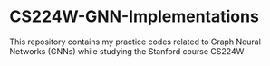 # CS224W-GNN-Implementations
This repository contains my practice codes related to Graph Neural Networks (GNNs) while studying the Stanford course CS224W
